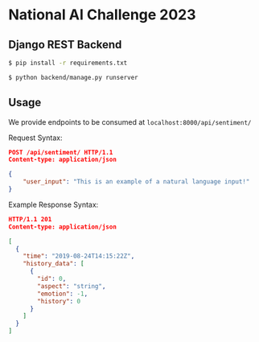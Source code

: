 # National AI Challenge 2023


## Django REST Backend
```bash
$ pip install -r requirements.txt
```

```bash
$ python backend/manage.py runserver 
```

## Usage
We provide endpoints to be consumed at `localhost:8000/api/sentiment/`

Request Syntax:
```JSON
POST /api/sentiment/ HTTP/1.1
Content-type: application/json

{
    "user_input": "This is an example of a natural language input!"
}
```

Example Response Syntax:

```JSON
HTTP/1.1 201
Content-type: application/json

[
  {
    "time": "2019-08-24T14:15:22Z",
    "history_data": [
      {
        "id": 0,
        "aspect": "string",
        "emotion": -1,
        "history": 0
      }
    ]
  }
]
```